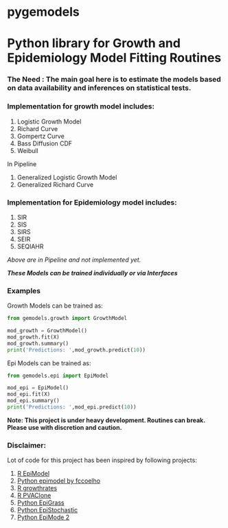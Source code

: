 # pygemodels
#  Python library for Growth and Epidemiology Model Fitting Routines
### The Need : The main goal here is to estimate the models based on data availability and inferences on statistical tests.

###  Implementation for growth model includes:
1. Logistic Growth Model
2. Richard Curve
3. Gompertz Curve
4. Bass Diffusion CDF
5. Weibull

In Pipeline
1.  Generalized Logistic Growth Model
2.  Generalized Richard Curve

###  Implementation for Epidemiology model includes:
1. SIR
2. SIS
3. SIRS
4. SEIR
5. SEQIAHR

*Above are in Pipeline and not implemented yet.*

***These Models can be trained individually or via Interfaces***

### Examples
Growth Models can be trained as:

```python
from gemodels.growth import GrowthModel

mod_growth = GrowthModel()
mod_growth.fit(X)
mod_growth.summary()
print('Predictions: ',mod_growth.predict(10))

```
Epi Models can be trained as:
```python
from gemodels.epi import EpiModel

mod_epi = EpiModel()
mod_epi.fit(X)
mod_epi.summary()
print('Predictions: ',mod_epi.predict(10))
```

**Note: This project is under heavy development. Routines can break.
Please use with discretion and caution.**

### Disclaimer:
Lot of code for this project has been inspired by following projects:
1. [R EpiModel](https://github.com/statnet/EpiModel)
2. [Python epimodel by fccoelho](https://github.com/fccoelho/epimodels)
3. [R growthrates](https://github.com/tpetzoldt/growthrates)
4. [R PVAClone](https://github.com/psolymos/PVAClone)
5. [Python EpiGrass](https://github.com/fccoelho/epigrass)
6. [Python EpiStochastic](https://github.com/fccoelho/EpiStochModels)
7. [Python EpiMode 2](https://github.com/kuperov/epimodel)



